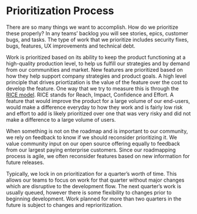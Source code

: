 # Prioritization Process

There are so many things we want to accomplish. How do we prioritize these properly? In any teams’ backlog you will see stories, epics, customer bugs, and tasks. The type of work that we prioritize includes security fixes, bugs, features, UX improvements and technical debt.

Work is prioritized based on its ability to keep the product functioning at a high-quality production level, to help us fulfill our strategies and by demand from our communities and market. New features are prioritized based on how they help support company strategies and product goals. A high level principle that drives priortization is the value of the feature over the cost to develop the feature. One way that we try to measure this is through the [RICE model](https://www.productplan.com/glossary/rice-scoring-model/). RICE stands for Reach, Impact, Confidence and Effort. A feature that would improve the product for a large volume of our end-users, would make a difference everyday to how they work and is fairly low risk and effort to add is likely prioritized over one that was very risky and did not make a difference to a large volume of users.

When something is not on the roadmap and is important to our community, we rely on feedback to know if we should reconsider prioritizing it. We value community input on our open source offering equally to feedback from our largest paying enterprise customers. Since our roadmapping process is agile, we often reconsider features based on new information for future releases.

Typically, we lock in on prioritization for a quarter’s worth of time. This allows our teams to focus on work for that quarter without major changes which are disruptive to the development flow. The next quarter’s work is usually queued, however there is some flexibility to changes prior to beginning development. Work planned for more than two quarters in the future is subject to changes and reprioritization.

